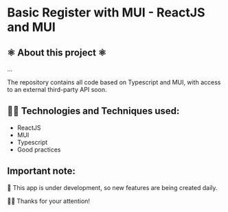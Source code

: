 
# Basic Register with MUI - ReactJS and MUI

## ⚛ About this project ⚛
...

The repository contains all code based on Typescript and MUI, with access to an external third-party API soon.

##  👨‍💻 Technologies and Techniques used:
* ReactJS
* MUI
* Typescript
* Good practices


## Important note:
🚀 This app is under development, so new features are being created daily.

🙏🏽 Thanks for your attention! 

